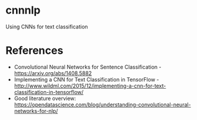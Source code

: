 # cnnnlp
Using CNNs for text classification


# References
* Convolutional Neural Networks for Sentence Classification - https://arxiv.org/abs/1408.5882
* Implementing a CNN for Text Classification in TensorFlow - http://www.wildml.com/2015/12/implementing-a-cnn-for-text-classification-in-tensorflow/
* Good literature overview: https://opendatascience.com/blog/understanding-convolutional-neural-networks-for-nlp/
